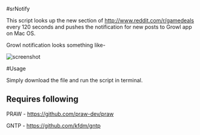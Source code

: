 #srNotify

This script looks up the new section of  http://www.reddit.com/r/gamedeals  every 120 seconds and pushes the notification for new posts to Growl app on Mac OS.

Growl notification looks something like-

![screenshot](https://raw.github.com/vivekagr/srNotify/images/screenshot.png)

#Usage

Simply download the file and run the script in terminal.

## Requires following

PRAW - https://github.com/praw-dev/praw

GNTP - https://github.com/kfdm/gntp
